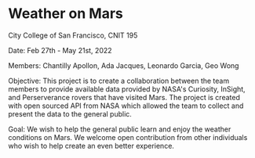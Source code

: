 # Weather on Mars

City College of San Francisco, CNIT 195  

Date: Feb 27th - May 21st, 2022

Members: Chantilly Apollon, Ada Jacques, Leonardo Garcia, Geo Wong

Objective: This project is to create a collaboration between the team members to provide available data provided by NASA's Curiosity, InSight, and Perserverance rovers that have visited Mars. The project is created with open sourced API from NASA which allowed the team to collect and present the data to the general public. 

Goal: We wish to help the general public learn and enjoy the weather conditions on Mars. We welcome open contribution from other individuals who wish to help create an even better experience.
